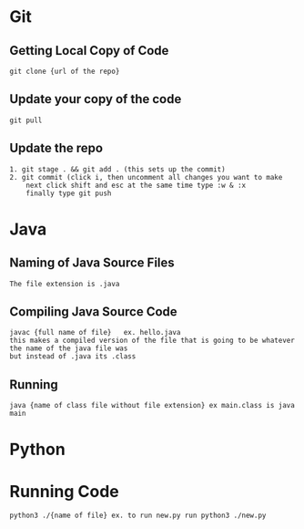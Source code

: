 # Git #
## Getting Local Copy of Code ##
    git clone {url of the repo}
## Update your copy of the code ##
    git pull
## Update the repo ##
    1. git stage . && git add . (this sets up the commit)
    2. git commit (click i, then uncomment all changes you want to make
        next click shift and esc at the same time type :w & :x
        finally type git push
# Java #
## Naming of Java Source Files ##
    The file extension is .java
## Compiling Java Source Code ##
    javac {full name of file}   ex. hello.java
    this makes a compiled version of the file that is going to be whatever the name of the java file was
    but instead of .java its .class
## Running ##
    java {name of class file without file extension} ex main.class is java main
# Python #
# Running Code #
    python3 ./{name of file} ex. to run new.py run python3 ./new.py